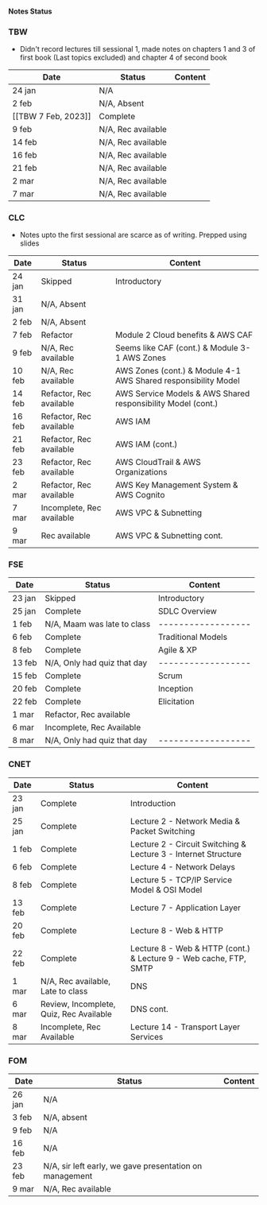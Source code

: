 #### Notes Status

### TBW
- Didn't record lectures till sessional 1, made notes on chapters 1 and 3 of first book (Last topics excluded) and chapter 4 of second book

| Date                 | Status             | Content |
| -------------------- | ------------------ | ------- |
| 24 jan               | N/A                |         |
| 2 feb                | N/A, Absent        |         |
| [[TBW 7 Feb,  2023]] | Complete           |         |
| 9 feb                | N/A, Rec available |         |
| 14 feb               | N/A, Rec available |         |
| 16 feb               | N/A, Rec available |         |
| 21 feb               | N/A, Rec available |         |
| 2 mar                | N/A, Rec available |         |
| 7 mar                | N/A, Rec available |         |

### CLC
- Notes upto the first sessional are scarce as of writing. Prepped using slides

| Date   | Status                    | Content                                                        |
| ------ | ------------------------- | -------------------------------------------------------------- |
| 24 jan | Skipped                   | Introductory                                                   |
| 31 jan | N/A, Absent               |                                                                |
| 2 feb  | N/A, Absent               |                                                                |
| 7 feb  | Refactor                  | Module 2 Cloud benefits & AWS CAF                              |
| 9 feb  | N/A, Rec available        | Seems like CAF (cont.) & Module 3-1 AWS Zones                  |
| 10 feb | N/A, Rec available        | AWS Zones (cont.) & Module 4-1 AWS Shared responsibility Model |
| 14 feb | Refactor, Rec available   | AWS Service Models & AWS Shared responsibility Model (cont.)   |
| 16 feb | Refactor, Rec available   | AWS IAM                                                        |
| 21 feb | Refactor, Rec available   | AWS IAM (cont.)                                                |
| 23 feb | Refactor, Rec available   | AWS CloudTrail & AWS Organizations                             |
| 2 mar  | Refactor, Rec available   | AWS Key Management System & AWS Cognito                        |
| 7 mar  | Incomplete, Rec available | AWS VPC & Subnetting                                           |
| 9 mar  | Rec available             | AWS VPC & Subnetting cont.                                  | 


### FSE
| Date   | Status                      | Content            |
| ------ | --------------------------- | ------------------ |
| 23 jan | Skipped                     | Introductory       |
| 25 jan | Complete                    | SDLC Overview      |
| 1 feb  | N/A, Maam was late to class | ------------------ |
| 6 feb  | Complete                    | Traditional Models |
| 8 feb  | Complete                    | Agile & XP         |
| 13 feb | N/A, Only had quiz that day | ------------------ |
| 15 feb | Complete                    | Scrum              |
| 20 feb | Complete                    | Inception          |
| 22 feb | Complete                    | Elicitation        |
| 1 mar  | Refactor, Rec available     |                    |
| 6 mar  | Incomplete, Rec Available   |                    |
| 8 mar  | N/A, Only had quiz that day | ------------------ |

### CNET
| Date   | Status                                  | Content                                                           |
| ------ | --------------------------------------- | ----------------------------------------------------------------- |
| 23 jan | Complete                                | Introduction                                                      |
| 25 jan | Complete                                | Lecture 2 - Network Media & Packet Switching                      |
| 1 feb  | Complete                                | Lecture 2 - Circuit Switching & Lecture 3 - Internet Structure    |
| 6 feb  | Complete                                | Lecture 4 - Network Delays                                        |
| 8 feb  | Complete                                | Lecture 5 - TCP/IP Service Model & OSI Model                      |
| 13 feb | Complete                                | Lecture 7 - Application Layer                                     |
| 20 feb | Complete                                | Lecture 8 - Web & HTTP                                            |
| 22 feb | Complete                                | Lecture 8 - Web & HTTP (cont.) & Lecture 9 - Web cache, FTP, SMTP |
| 1 mar  | N/A, Rec available, Late to class       | DNS                                                               |
| 6 mar  | Review, Incomplete, Quiz, Rec Available | DNS cont.                                                         |
| 8 mar  | Incomplete, Rec Available                           | Lecture 14 - Transport Layer Services                             | 

### FOM
| Date   | Status                                                  | Content |
| ------ | ------------------------------------------------------- | ------- |
| 26 jan | N/A                                                     |         |
| 3 feb  | N/A, absent                                             |         |
| 9 feb  | N/A                                                     |         |
| 16 feb | N/A                                                     |         |
| 23 feb | N/A, sir left early, we gave presentation on management |         |
| 9 mar  | N/A, Rec available                                      |         |
